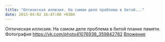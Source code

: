 ```yaml
---
title: "Оптическая иллюзия. На самом деле проблема в битой..."
date: 2015-04-02 16:47:00 +0300
---
```


Оптическая иллюзия. На самом деле проблема в битой планке памяти.
Фотография
<a class="vk-attach" href="https://vk.com/photo41076938_359842782">https://vk.com/photo41076938_359842782</a>
<a class="vk-attach" href="https://vk.com/photo41076938_359842782">Вложение</a>
